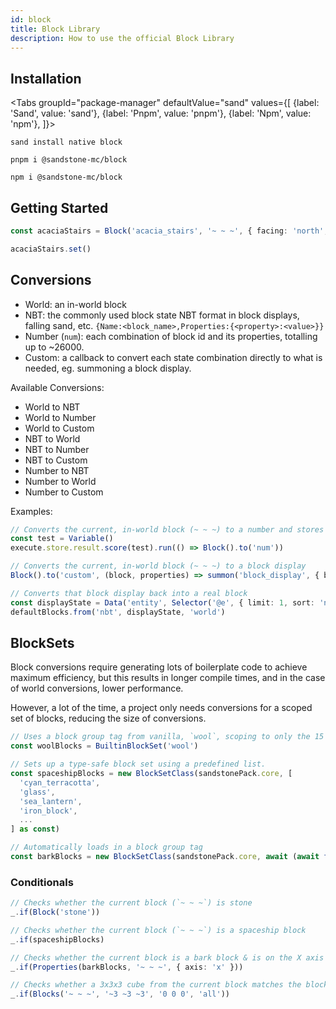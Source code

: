 ```yaml
---
id: block
title: Block Library
description: How to use the official Block Library
---
```


## Installation

<Tabs
  groupId="package-manager"
  defaultValue="sand"
  values={[
    {label: 'Sand', value: 'sand'},
    {label: 'Pnpm', value: 'pnpm'},
    {label: 'Npm', value: 'npm'},
]}>
<TabItem value="sand">

```batch
sand install native block
```
</TabItem>
<TabItem value="pnpm">

```batch
pnpm i @sandstone-mc/block
```
</TabItem>
<TabItem value="npm">

```batch
npm i @sandstone-mc/block
```
</TabItem>
</Tabs>

## Getting Started

```ts
const acaciaStairs = Block('acacia_stairs', '~ ~ ~', { facing: 'north', shape: 'straight' })

acaciaStairs.set()
```

## Conversions

- World: an in-world block
- NBT: the commonly used block state NBT format in block displays, falling sand, etc. `{Name:<block_name>,Properties:{<property>:<value>}}`
- Number (`num`): each combination of block id and its properties, totalling up to ~26000.
- Custom: a callback to convert each state combination directly to what is needed, eg. summoning a block display.

Available Conversions:
- World to NBT
- World to Number
- World to Custom
- NBT to World
- NBT to Number
- NBT to Custom
- Number to NBT
- Number to World 
- Number to Custom

Examples:
```ts
// Converts the current, in-world block (~ ~ ~) to a number and stores it in a score
const test = Variable()
execute.store.result.score(test).run(() => Block().to('num'))

// Converts the current, in-world block (~ ~ ~) to a block display
Block().to('custom', (block, properties) => summon('block_display', { block_state: {Name: block, ...(properties ? {Properties: properties} : {})}}))

// Converts that block display back into a real block
const displayState = Data('entity', Selector('@e', { limit: 1, sort: 'nearest', distance: '..0.1', type: 'block_display' }), 'block_state')
defaultBlocks.from('nbt', displayState, 'world')
```

## BlockSets

Block conversions require generating lots of boilerplate code to achieve maximum efficiency, but this results in longer compile times, and in the case of world conversions, lower performance.

However, a lot of the time, a project only needs conversions for a scoped set of blocks, reducing the size of conversions.

```ts
// Uses a block group tag from vanilla, `wool`, scoping to only the 15 wool colors
const woolBlocks = BuiltinBlockSet('wool')

// Sets up a type-safe block set using a predefined list.
const spaceshipBlocks = new BlockSetClass(sandstonePack.core, [
  'cyan_terracotta',
  'glass',
  'sea_lantern',
  'iron_block',
  ...
] as const)

// Automatically loads in a block group tag
const barkBlocks = new BlockSetClass(sandstonePack.core, await (await fetch('https://raw.githubusercontent.com/Aeldrion/AESTD/master/data/aestd1/tags/blocks/wood_blocks.json')).json() as readonly string[])
```

### Conditionals

```ts
// Checks whether the current block (`~ ~ ~`) is stone
_.if(Block('stone'))

// Checks whether the current block (`~ ~ ~`) is a spaceship block
_.if(spaceshipBlocks)

// Checks whether the current block is a bark block & is on the X axis
_.if(Properties(barkBlocks, '~ ~ ~', { axis: 'x' }))

// Checks whether a 3x3x3 cube from the current block matches the blocks at `0 0 0`
_.if(Blocks('~ ~ ~', '~3 ~3 ~3', '0 0 0', 'all'))
```